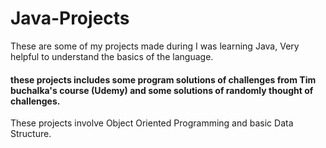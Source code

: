 # Java-Projects
These are some of my projects made during I was learning Java, Very helpful to understand the basics of the language.

#### these projects includes some program solutions of challenges from Tim buchalka's course (Udemy) and some solutions of randomly thought of challenges.

These projects involve Object Oriented Programming and basic Data Structure.
